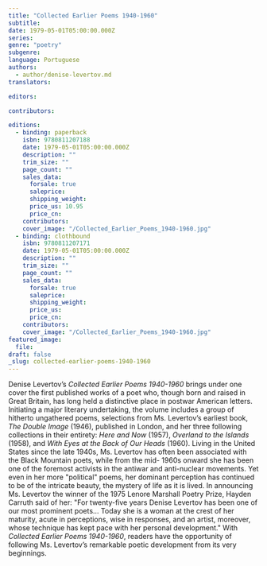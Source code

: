 ```yaml
---
title: "Collected Earlier Poems 1940-1960"
subtitle:
date: 1979-05-01T05:00:00.000Z
series:
genre: "poetry"
subgenre:
language: Portuguese
authors:
  - author/denise-levertov.md
translators:

editors:

contributors:

editions:
  - binding: paperback
    isbn: 9780811207188
    date: 1979-05-01T05:00:00.000Z
    description: ""
    trim_size: ""
    page_count: ""
    sales_data:
      forsale: true
      saleprice:
      shipping_weight:
      price_us: 10.95
      price_cn:
    contributors:
    cover_image: "/Collected_Earlier_Poems_1940-1960.jpg"
  - binding: clothbound
    isbn: 9780811207171
    date: 1979-05-01T05:00:00.000Z
    description: ""
    trim_size: ""
    page_count: ""
    sales_data:
      forsale: true
      saleprice:
      shipping_weight:
      price_us:
      price_cn:
    contributors:
    cover_image: "/Collected_Earlier_Poems_1940-1960.jpg"
featured_image:
  file:
draft: false
_slug: collected-earlier-poems-1940-1960
---
```


Denise Levertov’s _Collected Earlier Poems 1940-1960_ brings under one cover the first published works of a poet who, though born and raised in Great Britain, has long held a distinctive place in postwar American letters. Initiating a major literary undertaking, the volume includes a group of hitherto ungathered poems, selections from Ms. Levertov’s earliest book, _The Double Image_ (1946), published in London, and her three following collections in their entirety: _Here and Now_ (1957), _Overland to the Islands_ (1958), and _With Eyes at the Back of Our Heads_ (1960). Living in the United States since the late 1940s, Ms. Levertov has often been associated with the Black Mountain poets, while from the mid- 1960s onward she has been one of the foremost activists in the antiwar and anti-nuclear movements. Yet even in her more "political" poems, her dominant perception has continued to be of the intricate beauty, the mystery of life as it is lived. In announcing Ms. Levertov the winner of the 1975 Lenore Marshall Poetry Prize, Hayden Carruth said of her: "For twenty-five years Denise Levertov has been one of our most prominent poets… Today she is a woman at the crest of her maturity, acute in perceptions, wise in responses, and an artist, moreover, whose technique has kept pace with her personal development." With _Collected Earlier Poems 1940-1960_, readers have the opportunity of following Ms. Levertov’s remarkable poetic development from its very beginnings.

